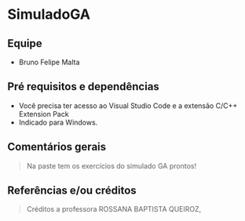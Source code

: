 # SimuladoGA

## Equipe
- Bruno Felipe Malta

## Pré requisitos e dependências

- Você precisa ter acesso ao Visual Studio Code e a extensão C/C++ Extension Pack
- Indicado para Windows.

## Comentários gerais

>
>Na paste tem os exercícios do simulado GA prontos!
>

## Referências e/ou créditos
>
> Créditos a professora ROSSANA BAPTISTA QUEIROZ,
>
>
